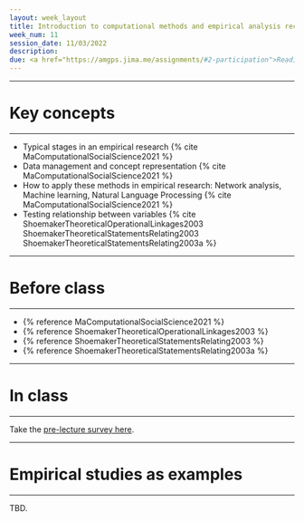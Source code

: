 ```yaml
---
layout: week_layout
title: Introduction to computational methods and empirical analysis recap
week_num: 11
session_date: 11/03/2022
description:
due: <a href="https://amgps.jima.me/assignments/#2-participation">Reading annotation</a>
---
```


---
# Key concepts
---

- Typical stages in an empirical research {% cite MaComputationalSocialScience2021 %}
- Data management and concept representation {% cite MaComputationalSocialScience2021 %}
- How to apply these methods in empirical research: Network analysis, Machine learning, Natural Language Processing {% cite MaComputationalSocialScience2021 %}
- Testing relationship between variables {% cite ShoemakerTheoreticalOperationalLinkages2003 ShoemakerTheoreticalStatementsRelating2003 ShoemakerTheoreticalStatementsRelating2003a %}

---
# Before class
---

- {% reference MaComputationalSocialScience2021 %}
- {% reference ShoemakerTheoreticalOperationalLinkages2003 %}
- {% reference ShoemakerTheoreticalStatementsRelating2003 %}
- {% reference ShoemakerTheoreticalStatementsRelating2003a %}

---
# In class
---

Take the [pre-lecture survey here](https://PollEv.com/surveys/3LcsYKhAcdzkX9gjiZdsf/respond).

<!-- 
[Empirical analysis in replication project](https://docs.google.com/spreadsheets/d/1QN7vNaitR9C0tbPEtI0I1KcnfSGQC46hPHPebn8eZDY/edit?usp=sharing) 
-->

---
# Empirical studies as examples
---

TBD.